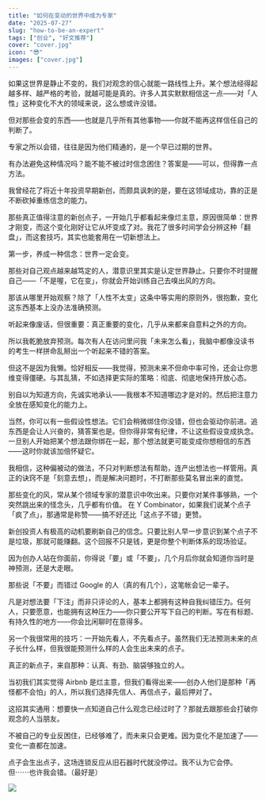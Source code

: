 ```yaml
---
title: "如何在变动的世界中成为专家"
date: "2025-07-27"
slug: "how-to-be-an-expert"
tags: ["创业", "好文推荐"]
cover: "cover.jpg"
icon: "😎"
images: ["cover.jpg"]
---
```

如果这世界是静止不变的，我们对观念的信心就能一路线性上升。某个想法经得起越多样、越严格的考验，就越可能是真的。许多人其实默默相信这一点——对「人性」这种变化不大的领域来说，这么想或许没错。



但对那些会变的东西——也就是几乎所有其他事物——你就不能再这样信任自己的判断了。



专家之所以会错，往往是因为他们精通的，是一个早已过期的世界。



有办法避免这种情况吗？能不能不被过时信念困住？答案是——可以，但得靠一点方法。



我曾经花了将近十年投资早期新创，而颇具讽刺的是，要在这领域成功，靠的正是不断砍掉重练信念的能力。



那些真正值得注意的新创点子，一开始几乎都看起来像烂主意，原因很简单：世界才刚变，而这个变化刚好让它从坏变成了对。我花了很多时间学会分辨这种「翻盘」，而这套技巧，其实也能套用在一切新想法上。



第一步，养成一种信念：世界一定会变。



那些对自己观点越来越笃定的人，潜意识里其实是认定世界静止。只要你不时提醒自己——「不是喔，它在变」，你就会开始训练自己去嗅出风的方向。



那该从哪里开始观察？除了「人性不太变」这条中等实用的原则外，很抱歉，变化这东西基本上没办法准确预测。



听起来像废话，但很重要：真正重要的变化，几乎从来都来自意料之外的方向。



所以我乾脆放弃预测。每次有人在访问里问我「未来怎么看」，我脑中都像没读书的考生一样拼命乱掰出一个听起来不错的答案。



但这不是因为我懒。恰好相反——我觉得，预测未来不但命中率可怜，还会让你思维变得僵硬。与其乱猜，不如选择更实际的策略：彻底、彻底地保持开放心态。



别自以为知道方向，先诚实地承认——我根本不知道哪边才是对的。然后把注意力全放在感知变化的能力上。



当然，你可以有一些假设性想法。它们会稍微绑住你没错，但也会驱动你前进。追东西是会让人兴奋的，猜答案也是。但你得非常有纪律，不让这些假设变成执念。
一旦别人开始把某个想法跟你绑在一起，那个想法就更可能变成你想相信的东西——这时你就该加倍怀疑它。



我相信，这种偏被动的做法，不只对判断想法有帮助，连产出想法也一样管用。真正的诀窍不是「刻意去想」，而是解决问题时，不打断那些莫名冒出来的直觉。



那些变化的风，常从某个领域专家的潜意识中吹出来。只要你对某件事够熟，一个突然跳出来的怪念头，几乎都有价值。
在 Y Combinator，如果我们说某个点子「疯了点」，那通常是称赞——搞不好还比「这点子不错」更赞。



新创投资人有极高的动机要刷新自己的信念。只要比别人早一步意识到某个点子不是垃圾，那就可能赚翻。这个回报不只是钱，更是你整个判断体系的现场验证。



因为创办人站在你面前，你得说「要」或「不要」，几个月后你就会知道你当时是神预测，还是大走眼。



那些说「不要」而错过 Google 的人（真的有几个），这笔帐会记一辈子。



凡是对想法要「下注」而非只评论的人，基本上都拥有这种自我纠错压力。任何人，只要愿意，也能拥有这种压力——你只要公开写下自己的判断。写在有标题、有持久性的地方——你会比闲聊时在意得多。



另一个我很常用的技巧：一开始先看人，不先看点子。虽然我们无法预测未来的点子长什么样，但我很能预测什么样的人会生出未来的点子。



真正的新点子，来自那种：认真、有劲、脑袋够独立的人。



当初我们其实觉得 Airbnb 是烂主意，但我们看得出来——创办人他们是那种「再怪都不会怕」的人，所以我们选择先信人、再信点子，最后押对了。



这招其实通用：想要快一点知道自己什么观念已经过时了？那就去跟那些会打破你观念的人当朋友。



不被自己的专业反困住，已经够难了，而未来只会更难。因为变化不是加速了——变化一直都在加速。



点子会生出点子，这场连锁反应从旧石器时代就没停过。我不认为它会停。
但⋯⋯也许我会错。（最好是）




![](https://prod-files-secure.s3.us-west-2.amazonaws.com/112d0858-5090-4d34-a606-b75eb8d65fd2/46476355-9cf3-4e99-9b7a-3531bc426380/1000202064.png?X-Amz-Algorithm=AWS4-HMAC-SHA256&X-Amz-Content-Sha256=UNSIGNED-PAYLOAD&X-Amz-Credential=ASIAZI2LB466UP7AUNWJ%2F20250912%2Fus-west-2%2Fs3%2Faws4_request&X-Amz-Date=20250912T151213Z&X-Amz-Expires=3600&X-Amz-Security-Token=IQoJb3JpZ2luX2VjELf%2F%2F%2F%2F%2F%2F%2F%2F%2F%2FwEaCXVzLXdlc3QtMiJGMEQCIHapb5mwYkAD83h2%2FyKPlB06RhpLZdNk5yLWdZ6tciB0AiAHuqbYydW9TUwccGJoTuCABIiuKQsUm%2FDs6H1lh7cuACr%2FAwgwEAAaDDYzNzQyMzE4MzgwNSIM8qUH%2BKgxgT1Pw5UkKtwDZbsf8f%2BMsm4Drv3zWwJv67%2Bp5jvKn8Z9oQHYFaipBgJeHp0yFbhaaicghhcecAfgEvyauPOPNsmXlJLADxDL%2FsVs4Z2Fnz0mVY34VlLM2TllUJRcUB12aMALiU%2FSlS9pSHTiOth1BV00o%2F9HKaJZoFfFGrchMhE5YNWVSuyGo7s0sjdlMlECTMrdW3id76kEcJOAlothTlE4miL3rbImtvJPsku4DjfaJ1apic1O6V0skVYd%2F5Cf1znBTKAVV8MlY4AnY1iOMRrkVZoM8YIa%2BOFQ6GnTP5px4UbqZTrEDSjupNfA3XPX5LMwo3proO5DKxxnC8OpGus%2Fj5WvnmCHEEgGb7nlrMr1OK83xZ%2B9MtAbdPC5fOyjMPxsKqdM6Gf%2B06XInT0lHtFFe0TAJ54m1Yy4pfS5EySAB9Sz64Twb0gt22ai%2B5hNDZl4h36WesQDsgcqoYZ1fnodNgSaumnu0NDlSy%2BgpuePCKcGEIL6QSdzP1jAivCviD2Qdv8L3BFYXL4Se57aqIzgXLYUSJB9stmVcmUg3UyastETGXdrL4Njq7XfDNTyppkcZnYn%2BIRpL416b3yyklv1aXvT2hMTn4x5IlqANdveXACRCToJp3NTiBHPqf6yCPBPEPAwteOQxgY6pgGQ4SujJ%2BG28mAWEvVKQDxQEoE95OfHCmvkS3LEtoXmC4hg7HpG5uC7%2BQ2WqyxGEfJ0kyc%2Biam%2BtjtFnQU4cq5N%2F969SJSt%2F8UU19WqBowrLmLIx8CN02CviTGfZFR1fP0auleW5d0dvW%2Fh%2B8pyo1XPAPhF1MlyYYmILWYUFO5G4AflNyDHNPoDY4n1EIbIwgHeZBST9SbLNS%2BkIBlXwp3zVLb2D%2FD7&X-Amz-Signature=0c7da4f988eb08316ae1c2e7b67b36cba0b9680a6cfa215a4625a7571baceb88&X-Amz-SignedHeaders=host&x-amz-checksum-mode=ENABLED&x-id=GetObject)

